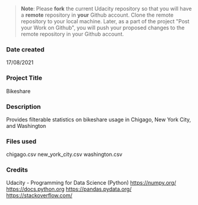 >**Note**: Please **fork** the current Udacity repository so that you will have a **remote** repository in **your** Github account. Clone the remote repository to your local machine. Later, as a part of the project "Post your Work on Github", you will push your proposed changes to the remote repository in your Github account.

### Date created
17/08/2021

### Project Title
Bikeshare

### Description
Provides filterable statistics on bikeshare usage in Chigago, New York City, and Washington

### Files used
chigago.csv
new_york_city.csv
washington.csv

### Credits
Udacity - Programming for Data Science (Python)
https://numpy.org/
https://docs.python.org
https://pandas.pydata.org/
https://stackoverflow.com/

